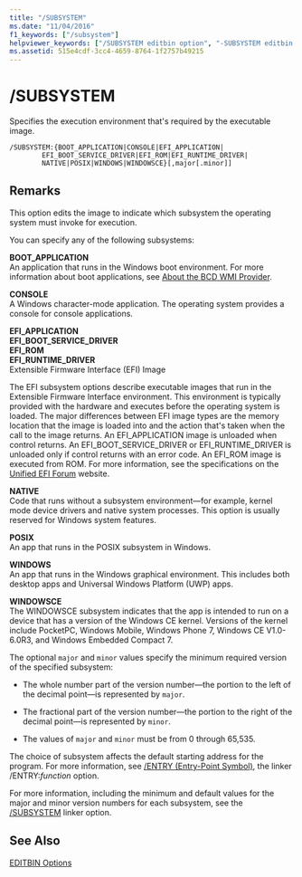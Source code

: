 ```yaml
---
title: "/SUBSYSTEM"
ms.date: "11/04/2016"
f1_keywords: ["/subsystem"]
helpviewer_keywords: ["/SUBSYSTEM editbin option", "-SUBSYSTEM editbin option", "SUBSYSTEM editbin option"]
ms.assetid: 515e4cdf-3cc4-4659-8764-1f2757b49215
---
```

# /SUBSYSTEM

Specifies the execution environment that's required by the executable image.

```
/SUBSYSTEM:{BOOT_APPLICATION|CONSOLE|EFI_APPLICATION|
        EFI_BOOT_SERVICE_DRIVER|EFI_ROM|EFI_RUNTIME_DRIVER|
        NATIVE|POSIX|WINDOWS|WINDOWSCE}[,major[.minor]]
```

## Remarks

This option edits the image to indicate which subsystem the operating system must invoke for execution.

You can specify any of the following subsystems:

**BOOT_APPLICATION**<br/>
An application that runs in the Windows boot environment. For more information about boot applications, see [About the BCD WMI Provider](/previous-versions/windows/desktop/bcd/about-bcd).

**CONSOLE**<br/>
A Windows character-mode application. The operating system provides a console for console applications.

**EFI_APPLICATION**<br/>
**EFI_BOOT_SERVICE_DRIVER**<br/>
**EFI_ROM**<br/>
**EFI_RUNTIME_DRIVER**<br/>
Extensible Firmware Interface (EFI) Image

The EFI subsystem options describe executable images that run in the Extensible Firmware Interface environment. This environment is typically provided with the hardware and executes before the operating system is loaded. The major differences between EFI image types are the memory location that the image is loaded into and the action that's taken when the call to the image returns. An EFI_APPLICATION image is unloaded when control returns. An EFI_BOOT_SERVICE_DRIVER or EFI_RUNTIME_DRIVER is unloaded only if control returns with an error code. An EFI_ROM image is executed from ROM. For more information, see the specifications on the [Unified EFI Forum](http://www.uefi.org/) website.

**NATIVE**<br/>
Code that runs without a subsystem environment—for example, kernel mode device drivers and native system processes. This option is usually reserved for Windows system features.

**POSIX**<br/>
An app that runs in the POSIX subsystem in Windows.

**WINDOWS**<br/>
An app that runs in the Windows graphical environment. This includes both desktop apps and Universal Windows Platform (UWP) apps.

**WINDOWSCE**<br/>
The WINDOWSCE subsystem indicates that the app is intended to run on a device that has a version of the Windows CE kernel. Versions of the kernel include PocketPC, Windows Mobile, Windows Phone 7, Windows CE V1.0-6.0R3, and Windows Embedded Compact 7.

The optional `major` and `minor` values specify the minimum required version of the specified subsystem:

- The whole number part of the version number—the portion to the left of the decimal point—is represented by `major`.

- The fractional part of the version number—the portion to the right of the decimal point—is represented by `minor`.

- The values of `major` and `minor` must be from 0 through 65,535.

The choice of subsystem affects the default starting address for the program. For more information, see [/ENTRY (Entry-Point Symbol)](../../build/reference/entry-entry-point-symbol.md), the linker /ENTRY:*function* option.

For more information, including the minimum and default values for the major and minor version numbers for each subsystem, see the [/SUBSYSTEM](../../build/reference/subsystem-specify-subsystem.md) linker option.

## See Also

[EDITBIN Options](../../build/reference/editbin-options.md)